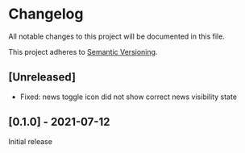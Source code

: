 # Changelog
All notable changes to this project will be documented in this file.

This project adheres to [Semantic Versioning](https://semver.org/spec/v2.0.0.html).

## [Unreleased]
- Fixed: news toggle icon did not show correct news visibility state

## [0.1.0] - 2021-07-12
Initial release